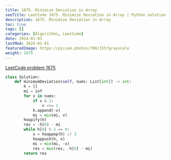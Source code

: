 ```yaml
---
title: 1675. Minimize Deviation in Array
seoTitle: LeetCode 1675. Minimize Deviation in Array | Python solution and explanation
description: 1675. Minimize Deviation in Array
toc: true
tags: []
categories: [Algorithms, LeetCode]
date: 2024-01-01
lastMod: 2024-01-01
featuredImage: https://picsum.photos/700/155?grayscale
weight: 1675
---
```


[LeetCode problem 1675](https://leetcode.com/problems/minimize-deviation-in-array/)

```python
class Solution:
    def minimumDeviation(self, nums: List[int]) -> int:
        h = []
        mi = inf
        for v in nums:
            if v & 1:
                v <<= 1
            h.append(-v)
            mi = min(mi, v)
        heapify(h)
        res = -h[0] - mi
        while h[0] % 2 == 0:
            x = heappop(h) // 2
            heappush(h, x)
            mi = min(mi, -x)
            res = min(res, -h[0] - mi)
        return res

```
